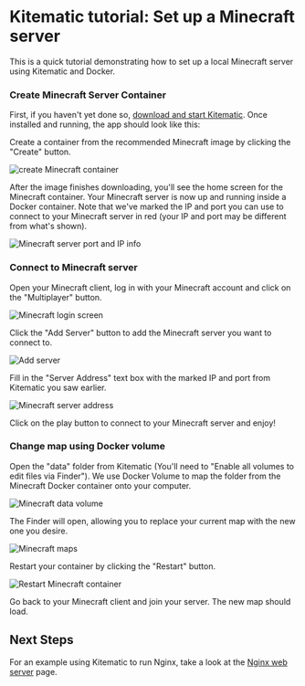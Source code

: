 <!--[metadata]>
+++
title = "Set up a Minecraft Server"
description = "Tutorial demonstrating the setup of a Minecraft server using Docker and Kitematic"
keywords = ["docker, documentation, about, technology, kitematic, gui, minecraft,  tutorial"]
[menu.main]
parent="smn_workw_kitematic"
weight=2
+++
<![end-metadata]-->

# Kitematic tutorial: Set up a Minecraft server

This is a quick tutorial demonstrating how to set up a local Minecraft server
using Kitematic and Docker.

### Create Minecraft Server Container

First, if you haven't yet done so, [download and start
Kitematic](index.md). Once installed and running, the app should look like this:

Create a container from the recommended Minecraft image by clicking the "Create"
button.

![create Minecraft container](images/minecraft-create.png)

After the image finishes downloading, you'll see the home screen for the
Minecraft container. Your Minecraft server is now up and running inside a Docker
container. Note that we've marked the IP and port you can use to connect to
your Minecraft server in red (your IP and port may be different from what's
shown).

![Minecraft server port and IP info](images/minecraft-port.png)

### Connect to Minecraft server

Open your Minecraft client, log in with your Minecraft account and click on the
"Multiplayer" button.

![Minecraft login screen](images/minecraft-login.png)

Click the "Add Server" button to add the Minecraft server you want to connect
to.

![Add server](images/minecraft-login.png)

Fill in the "Server Address" text box with the marked IP and port from Kitematic
you saw earlier.

![Minecraft server address](images/minecraft-server-address.png)

Click on the play button to connect to your Minecraft server and enjoy!


### Change map using Docker volume

Open the "data" folder from Kitematic (You'll need to "Enable all volumes to edit
files via Finder"). We use Docker Volume to map the folder from the Minecraft
Docker container onto your computer.

![Minecraft data volume](images/minecraft-data-volume.png)

The Finder will open, allowing you to replace your current map with the new one
you desire.

![Minecraft maps](images/minecraft-map.png)

Restart your container by clicking the "Restart" button.

![Restart Minecraft container](images/minecraft-restart.png)

Go back to your Minecraft client and join your server. The new map should load.


## Next Steps

For an example using Kitematic to run Nginx, take a look at the [Nginx web
server](./nginx-web-server.md) page.
